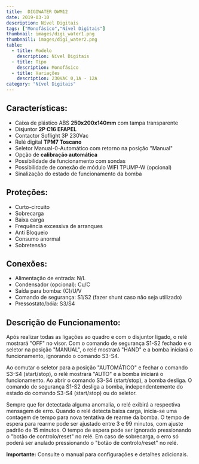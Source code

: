 ```yaml
---
title:  DIGIWATER DWM12
date: 2019-03-10
description: Nível Digitais 
tags: ["Monofásico","Nível Digitais"]
thumbnail: images/digi_water1.png
thumbnail1: images/digi_water2.png
table:
  - title: Modelo
    description: Nível Digitais 
  - title: Tipo
    description: Monofásico
  - title: Variações
    description: 230VAC 0,1A - 12A
category: "Nível Digitais"
---
```


## **Características**:

* Caixa de plástico ABS **250x200x140mm** com tampa transparente
* Disjuntor **2P C16 EFAPEL**
* Contactor Soflight 3P 230Vac
* Relé digital **TPM7 Toscano**
* Seletor Manual-0-Automático com retorno na posição "Manual"
* Opção de **calibração automática**
* Possibilidade de funcionamento com sondas
* Possibilidade de conexão de módulo WIFI TPUMP-W (opcional)
* Sinalização do estado de funcionamento da bomba

## **Proteções**:

* Curto-circuito
* Sobrecarga
* Baixa carga
* Frequência excessiva de arranques
* Anti Bloqueio
* Consumo anormal
* Sobretensão

## **Conexões**:

* Alimentação de entrada: N/L
* Condensador (opcional): Cu/C
* Saída para bomba: (C)/U/V
* Comando de segurança: S1/S2 (fazer shunt caso não seja utilizado)
* Pressostato/bóia: S3/S4


## **Descrição de Funcionamento**:

Após realizar todas as ligações ao quadro e com o disjuntor ligado, o relé mostrará "OFF" no visor. Com o comando de segurança S1-S2 fechado e o seletor na posição "MANUAL", o relé mostrará "HAND" e a bomba iniciará o funcionamento, ignorando o comando S3-S4.


Ao comutar o seletor para a posição "AUTOMÁTICO" e fechar o comando S3-S4 (start/stop), o relé mostrará "AUTO" e a bomba iniciará o funcionamento. Ao abrir o comando S3-S4 (start/stop), a bomba desliga. O comando de segurança S1-S2 desliga a bomba, independentemente do estado do comando S3-S4 (start/stop) ou do seletor.


Sempre que for detectada alguma anomalia, o relé exibirá a respectiva mensagem de erro. Quando o relé detecta baixa carga, inicia-se uma contagem de tempo para nova tentativa de rearme da bomba. O tempo de espera para rearme pode ser ajustado entre 3 e 99 minutos, com ajuste padrão de 15 minutos. O tempo de espera pode ser ignorado pressionando o "botão de controlo/reset" no relé. Em caso de sobrecarga, o erro só poderá ser anulado pressionando o "botão de controlo/reset" no relé.


**Importante:** Consulte o manual para configurações e detalhes adicionais. 